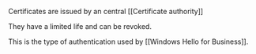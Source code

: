 Certificates are issued by an central [[Certificate authority]]

They have a limited life and can be revoked.

This is the type of authentication used by [[Windows Hello for Business]].